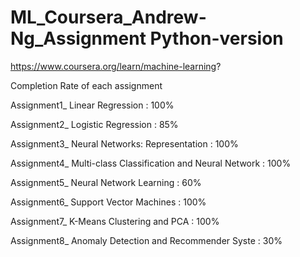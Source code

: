 # ML_Coursera_Andrew-Ng_Assignment Python-version

https://www.coursera.org/learn/machine-learning?

Completion Rate of each assignment 

Assignment1_ Linear Regression : 100%

Assignment2_ Logistic Regression : 85%

Assignment3_ Neural Networks: Representation : 100%

Assignment4_ Multi-class Classification and Neural Network : 100%

Assignment5_ Neural Network Learning : 60%

Assignment6_ Support Vector Machines : 100%

Assignment7_ K-Means Clustering and PCA : 100%

Assignment8_ Anomaly Detection and Recommender Syste : 30%


